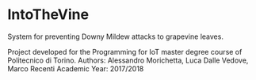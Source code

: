 # IntoTheVine
System for preventing Downy Mildew attacks to grapevine leaves.

Project developed for the Programming for IoT master degree course of Politecnico di Torino.
Authors: Alessandro Morichetta, Luca Dalle Vedove, Marco Recenti
Academic Year: 2017/2018
